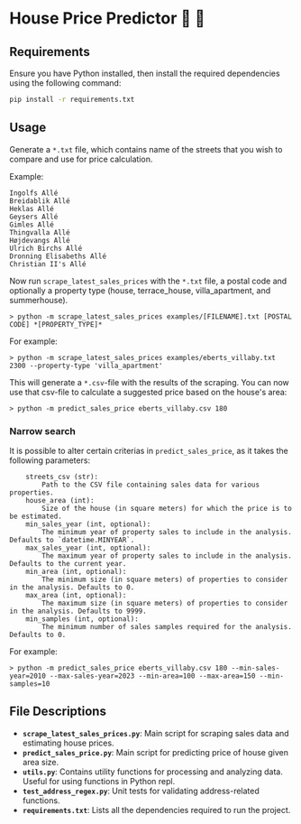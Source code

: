 # House Price Predictor 🏡 🤑

## Requirements
Ensure you have Python installed, then install the required dependencies using the following command:

```bash
pip install -r requirements.txt
```

## Usage
Generate a `*.txt` file, which contains name of the streets that you wish to compare and use for price calculation. 

Example: 
```
Ingolfs Allé
Breidablik Allé
Heklas Allé
Geysers Allé
Gimles Allé
Thingvalla Allé
Højdevangs Allé
Ulrich Birchs Allé
Dronning Elisabeths Allé
Christian II's Allé
```

Now run `scrape_latest_sales_prices` with the `*.txt` file, a postal code and optionally a property type (house, terrace_house, villa_apartment, and summerhouse). 

```shell
> python -m scrape_latest_sales_prices examples/[FILENAME].txt [POSTAL CODE] *[PROPERTY_TYPE]*
```

For example: 
```shell
> python -m scrape_latest_sales_prices examples/eberts_villaby.txt 2300 --property-type 'villa_apartment'
```

This will generate a `*.csv`-file with the results of the scraping. You can now use that csv-file to calculate a suggested price based on the house's area: 

```shell
> python -m predict_sales_price eberts_villaby.csv 180
```

### Narrow search
It is possible to alter certain criterias in `predict_sales_price`, as it takes the following parameters: 

```
    streets_csv (str): 
        Path to the CSV file containing sales data for various properties.
    house_area (int): 
        Size of the house (in square meters) for which the price is to be estimated.
    min_sales_year (int, optional): 
        The minimum year of property sales to include in the analysis. Defaults to `datetime.MINYEAR`.
    max_sales_year (int, optional): 
        The maximum year of property sales to include in the analysis. Defaults to the current year.
    min_area (int, optional): 
        The minimum size (in square meters) of properties to consider in the analysis. Defaults to 0.
    max_area (int, optional): 
        The maximum size (in square meters) of properties to consider in the analysis. Defaults to 9999.
    min_samples (int, optional): 
        The minimum number of sales samples required for the analysis. Defaults to 0.
```

For example: 
```shell
> python -m predict_sales_price eberts_villaby.csv 180 --min-sales-year=2010 --max-sales-year=2023 --min-area=100 --max-area=150 --min-samples=10
```

## File Descriptions
- **`scrape_latest_sales_prices.py`**: Main script for scraping sales data and estimating house prices.
- **`predict_sales_price.py`**: Main script for predicting price of house given area size.
- **`utils.py`**: Contains utility functions for processing and analyzing data. Useful for using functions in Python repl. 
- **`test_address_regex.py`**: Unit tests for validating address-related functions.
- **`requirements.txt`**: Lists all the dependencies required to run the project.
